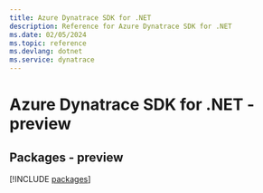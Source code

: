 ```yaml
---
title: Azure Dynatrace SDK for .NET
description: Reference for Azure Dynatrace SDK for .NET
ms.date: 02/05/2024
ms.topic: reference
ms.devlang: dotnet
ms.service: dynatrace
---
```

# Azure Dynatrace SDK for .NET - preview
## Packages - preview
[!INCLUDE [packages](dynatrace-index.md)]